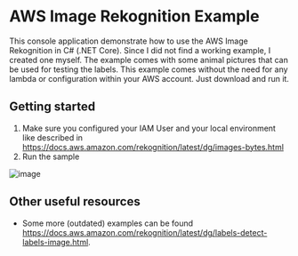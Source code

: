 # AWS Image Rekognition Example

This console application demonstrate how to use the AWS Image Rekognition in C# (.NET Core). Since I did not find a working example, I created one myself.
The example comes with some animal pictures that can be used for testing the labels. This example comes without the need for any lambda or configuration within your AWS account. Just download and run it.


## Getting started

1. Make sure you configured your IAM User and your local environment like described in https://docs.aws.amazon.com/rekognition/latest/dg/images-bytes.html
2. Run the sample

![image](https://user-images.githubusercontent.com/18400458/97272494-521d1080-1832-11eb-9dc0-bca126c229b3.png)


## Other useful resources

* Some more (outdated) examples can be found https://docs.aws.amazon.com/rekognition/latest/dg/labels-detect-labels-image.html. 
  
